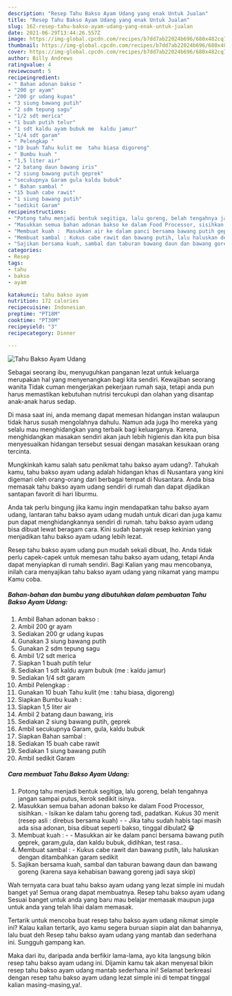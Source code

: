 ```yaml
---
description: "Resep Tahu Bakso Ayam Udang yang enak Untuk Jualan"
title: "Resep Tahu Bakso Ayam Udang yang enak Untuk Jualan"
slug: 162-resep-tahu-bakso-ayam-udang-yang-enak-untuk-jualan
date: 2021-06-29T13:44:26.557Z
image: https://img-global.cpcdn.com/recipes/b7dd7ab22024b696/680x482cq70/tahu-bakso-ayam-udang-foto-resep-utama.jpg
thumbnail: https://img-global.cpcdn.com/recipes/b7dd7ab22024b696/680x482cq70/tahu-bakso-ayam-udang-foto-resep-utama.jpg
cover: https://img-global.cpcdn.com/recipes/b7dd7ab22024b696/680x482cq70/tahu-bakso-ayam-udang-foto-resep-utama.jpg
author: Billy Andrews
ratingvalue: 4
reviewcount: 5
recipeingredient:
- " Bahan adonan bakso "
- "200 gr ayam"
- "200 gr udang kupas"
- "3 siung bawang putih"
- "2 sdm tepung sagu"
- "1/2 sdt merica"
- "1 buah putih telur"
- "1 sdt kaldu ayam bubuk me  kaldu jamur"
- "1/4 sdt garam"
- " Pelengkap "
- "10 buah Tahu kulit me  tahu biasa digoreng"
- " Bumbu kuah "
- "1,5 liter air"
- "2 batang daun bawang iris"
- "2 siung bawang putih geprek"
- "secukupnya Garam gula kaldu bubuk"
- " Bahan sambal "
- "15 buah cabe rawit"
- "1 siung bawang putih"
- "sedikit Garam"
recipeinstructions:
- "Potong tahu menjadi bentuk segitiga, lalu goreng, belah tengahnya jangan sampai putus, kerok sedikit isinya."
- "Masukkan semua bahan adonan bakso ke dalam Food Processor, sisihkan. Isikan ke dalam tahu goreng tadi, padatkan. Kukus 30 menit (resep asli : direbus bersama kuah)  Jika tahu sudah habis tapi masih ada sisa adonan, bisa dibuat seperti bakso, tinggal dibulat2 😁"
- "Membuat kuah :  Masukkan air ke dalam panci bersama bawang putih geprek, garam,gula, dan kaldu bubuk, didihkan, test rasa.."
- "Membuat sambal : Kukus cabe rawit dan bawang putih, lalu haluskan dengan ditambahkan garam sedikit"
- "Sajikan bersama kuah, sambal dan taburan bawang daun dan bawang goreng (karena saya kehabisan bawang goreng jadi saya skip)"
categories:
- Resep
tags:
- tahu
- bakso
- ayam

katakunci: tahu bakso ayam 
nutrition: 172 calories
recipecuisine: Indonesian
preptime: "PT18M"
cooktime: "PT30M"
recipeyield: "3"
recipecategory: Dinner

---
```



![Tahu Bakso Ayam Udang](https://img-global.cpcdn.com/recipes/b7dd7ab22024b696/680x482cq70/tahu-bakso-ayam-udang-foto-resep-utama.jpg)

Sebagai seorang ibu, menyuguhkan panganan lezat untuk keluarga merupakan hal yang menyenangkan bagi kita sendiri. Kewajiban seorang  wanita Tidak cuman mengerjakan pekerjaan rumah saja, tetapi anda pun harus memastikan kebutuhan nutrisi tercukupi dan olahan yang disantap anak-anak harus sedap.

Di masa  saat ini, anda memang dapat memesan hidangan instan walaupun tidak harus susah mengolahnya dahulu. Namun ada juga lho mereka yang selalu mau menghidangkan yang terbaik bagi keluarganya. Karena, menghidangkan masakan sendiri akan jauh lebih higienis dan kita pun bisa menyesuaikan hidangan tersebut sesuai dengan masakan kesukaan orang tercinta. 



Mungkinkah kamu salah satu penikmat tahu bakso ayam udang?. Tahukah kamu, tahu bakso ayam udang adalah hidangan khas di Nusantara yang kini digemari oleh orang-orang dari berbagai tempat di Nusantara. Anda bisa memasak tahu bakso ayam udang sendiri di rumah dan dapat dijadikan santapan favorit di hari liburmu.

Anda tak perlu bingung jika kamu ingin mendapatkan tahu bakso ayam udang, lantaran tahu bakso ayam udang mudah untuk dicari dan juga kamu pun dapat menghidangkannya sendiri di rumah. tahu bakso ayam udang bisa dibuat lewat beragam cara. Kini sudah banyak resep kekinian yang menjadikan tahu bakso ayam udang lebih lezat.

Resep tahu bakso ayam udang pun mudah sekali dibuat, lho. Anda tidak perlu capek-capek untuk memesan tahu bakso ayam udang, tetapi Anda dapat menyiapkan di rumah sendiri. Bagi Kalian yang mau mencobanya, inilah cara menyajikan tahu bakso ayam udang yang nikamat yang mampu Kamu coba.

<!--inarticleads1-->

##### Bahan-bahan dan bumbu yang dibutuhkan dalam pembuatan Tahu Bakso Ayam Udang:

1. Ambil  Bahan adonan bakso :
1. Ambil 200 gr ayam
1. Sediakan 200 gr udang kupas
1. Gunakan 3 siung bawang putih
1. Gunakan 2 sdm tepung sagu
1. Ambil 1/2 sdt merica
1. Siapkan 1 buah putih telur
1. Sediakan 1 sdt kaldu ayam bubuk (me : kaldu jamur)
1. Sediakan 1/4 sdt garam
1. Ambil  Pelengkap :
1. Gunakan 10 buah Tahu kulit (me : tahu biasa, digoreng)
1. Siapkan  Bumbu kuah :
1. Siapkan 1,5 liter air
1. Ambil 2 batang daun bawang, iris
1. Sediakan 2 siung bawang putih, geprek
1. Ambil secukupnya Garam, gula, kaldu bubuk
1. Siapkan  Bahan sambal :
1. Sediakan 15 buah cabe rawit
1. Sediakan 1 siung bawang putih
1. Ambil sedikit Garam




<!--inarticleads2-->

##### Cara membuat Tahu Bakso Ayam Udang:

1. Potong tahu menjadi bentuk segitiga, lalu goreng, belah tengahnya jangan sampai putus, kerok sedikit isinya.
1. Masukkan semua bahan adonan bakso ke dalam Food Processor, sisihkan. - Isikan ke dalam tahu goreng tadi, padatkan. Kukus 30 menit (resep asli : direbus bersama kuah) -  - Jika tahu sudah habis tapi masih ada sisa adonan, bisa dibuat seperti bakso, tinggal dibulat2 😁
1. Membuat kuah : -  - Masukkan air ke dalam panci bersama bawang putih geprek, garam,gula, dan kaldu bubuk, didihkan, test rasa..
1. Membuat sambal : - Kukus cabe rawit dan bawang putih, lalu haluskan dengan ditambahkan garam sedikit
1. Sajikan bersama kuah, sambal dan taburan bawang daun dan bawang goreng (karena saya kehabisan bawang goreng jadi saya skip)




Wah ternyata cara buat tahu bakso ayam udang yang lezat simple ini mudah banget ya! Semua orang dapat membuatnya. Resep tahu bakso ayam udang Sesuai banget untuk anda yang baru mau belajar memasak maupun juga untuk anda yang telah lihai dalam memasak.

Tertarik untuk mencoba buat resep tahu bakso ayam udang nikmat simple ini? Kalau kalian tertarik, ayo kamu segera buruan siapin alat dan bahannya, lalu buat deh Resep tahu bakso ayam udang yang mantab dan sederhana ini. Sungguh gampang kan. 

Maka dari itu, daripada anda berfikir lama-lama, ayo kita langsung bikin resep tahu bakso ayam udang ini. Dijamin kamu tak akan menyesal bikin resep tahu bakso ayam udang mantab sederhana ini! Selamat berkreasi dengan resep tahu bakso ayam udang lezat simple ini di tempat tinggal kalian masing-masing,ya!.

